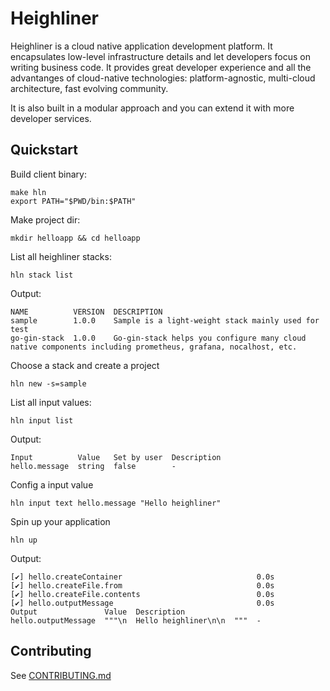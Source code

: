 # Heighliner

Heighliner is a cloud native application development platform.
It encapsulates low-level infrastructure details and let developers focus on writing business code.
It provides great developer experience and all the advantanges of cloud-native technologies:
platform-agnostic, multi-cloud architecture, fast evolving community.

It is also built in a modular approach and you can extend it with more developer services.

## Quickstart

Build client binary:

```shell
make hln
export PATH="$PWD/bin:$PATH"
```

Make project dir:

```shell
mkdir helloapp && cd helloapp
```

List all heighliner stacks:

```shell
hln stack list
```

Output:

```shell
NAME          VERSION  DESCRIPTION
sample        1.0.0    Sample is a light-weight stack mainly used for test
go-gin-stack  1.0.0    Go-gin-stack helps you configure many cloud native components including prometheus, grafana, nocalhost, etc.
```

Choose a stack and create a project

```shell
hln new -s=sample
```

List all input values:

```shell
hln input list
```

Output:

```
Input          Value   Set by user  Description
hello.message  string  false        -
```

Config a input value

```shell
hln input text hello.message "Hello heighliner"
```

Spin up your application

```shell
hln up
```

Output:

```
[✔] hello.createContainer                              0.0s
[✔] hello.createFile.from                              0.0s
[✔] hello.createFile.contents                          0.0s
[✔] hello.outputMessage                                0.0s
Output               Value  Description
hello.outputMessage  """\n  Hello heighliner\n\n  """  -
```

## Contributing

See [CONTRIBUTING.md](CONTRIBUTING.md)
